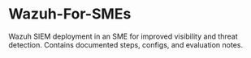 # Wazuh-For-SMEs
Wazuh SIEM deployment in an SME for improved visibility and threat detection. Contains documented steps, configs, and evaluation notes.
